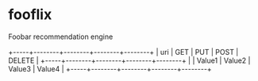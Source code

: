# fooflix
Foobar recommendation engine

+-----+--------+--------+--------+--------+
| uri |  GET   |  PUT   |  POST  | DELETE |
+-----+--------+--------+--------+--------+
|     | Value1 | Value2 | Value3 | Value4 |
+-----+--------+--------+--------+--------+
